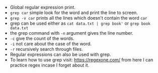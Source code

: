 - Global regular expression print.
- `grep car` simple look for the word and print the line to screen.
- `grep -v car` prints all the lines which doesn't contain the word `car`
- grep can be used either as `cat data.txt | grep book'`  or `grep book data.txt`
- the grep command with `-n` argument gives the line number.
- `-c` give the count of the words.
- `-i` not care about the case of the word.
- `-r` recursively search through files.
- Regular expressions can also be used with grep.
- To learn how to use grep visit: https://regexone.com/ from here I can practice regex incase I forget about it.
